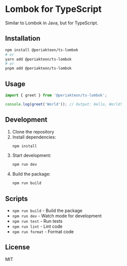 # Lombok for TypeScript

Similar to Lombok in Java, but for TypeScript.

## Installation

```bash
npm install @periakteon/ts-lombok
# or
yarn add @periakteon/ts-lombok
# or
pnpm add @periakteon/ts-lombok
```

## Usage

```typescript
import { greet } from '@periakteon/ts-lombok';

console.log(greet('World')); // Output: Hello, World!
```

## Development

1. Clone the repository
2. Install dependencies:
    ```bash
    npm install
    ```
3. Start development:
    ```bash
    npm run dev
    ```
4. Build the package:
    ```bash
    npm run build
    ```

## Scripts

- `npm run build` - Build the package
- `npm run dev` - Watch mode for development
- `npm run test` - Run tests
- `npm run lint` - Lint code
- `npm run format` - Format code

## License

MIT
